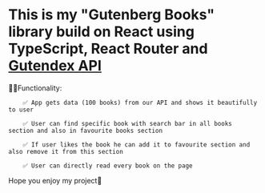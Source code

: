 # This is my "Gutenberg Books" library build on React using TypeScript, React Router and <a href="https://gutendex.com/">Gutendex API</a>

🧑‍💻Functionality:

        ✅ App gets data (100 books) from our API and shows it beautifully to user
        
        ✅ User can find specific book with search bar in all books section and also in favourite books section
        
        ✅ If user likes the book he can add it to favourite section and also remove it from this section
        
        ✅ User can directly read every book on the page

Hope you enjoy my project🙌


